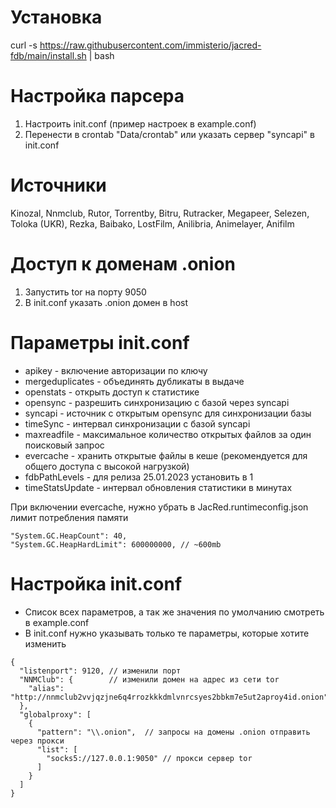 # Установка
curl -s https://raw.githubusercontent.com/immisterio/jacred-fdb/main/install.sh | bash

# Настройка парсера
1. Настроить init.conf (пример настроек в example.conf)
2. Перенести в crontab "Data/crontab" или указать сервер "syncapi" в init.conf 

# Источники 
Kinozal, Nnmclub, Rutor, Torrentby, Bitru, Rutracker, Megapeer, Selezen, Toloka (UKR), Rezka, Baibako, LostFilm, Anilibria, Animelayer, Anifilm

# Доступ к доменам .onion
1. Запустить tor на порту 9050
2. В init.conf указать .onion домен в host

# Параметры init.conf
* apikey - включение авторизации по ключу
* mergeduplicates - объединять дубликаты в выдаче 
* openstats - открыть доступ к статистике 
* opensync - разрешить синхронизацию с базой через syncapi
* syncapi - источник с открытым opensync для синхронизации базы 
* timeSync - интервал синхронизации с базой syncapi 
* maxreadfile - максимальное количество открытых файлов за один поисковый запрос 
* evercache - хранить открытые файлы в кеше (рекомендуется для общего доступа с высокой нагрузкой)
* fdbPathLevels - для релиза 25.01.2023 установить в 1
* timeStatsUpdate - интервал обновления статистики в минутах 

При включении evercache, нужно убрать в JacRed.runtimeconfig.json лимит потребления памяти 
```
"System.GC.HeapCount": 40,
"System.GC.HeapHardLimit": 600000000, // ~600mb
```

# Настройка init.conf
* Список всех параметров, а так же значения по умолчанию смотреть в example.conf 
* В init.conf нужно указывать только те параметры, которые хотите изменить

```
{
  "listenport": 9120, // изменили порт
  "NNMClub": {        // изменили домен на адрес из сети tor 
    "alias": "http://nnmclub2vvjqzjne6q4rrozkkkdmlvnrcsyes2bbkm7e5ut2aproy4id.onion"
  },
  "globalproxy": [
    {
      "pattern": "\\.onion",  // запросы на домены .onion отправить через прокси
      "list": [
        "socks5://127.0.0.1:9050" // прокси сервер tor
      ]
    }
  ]
}
```
